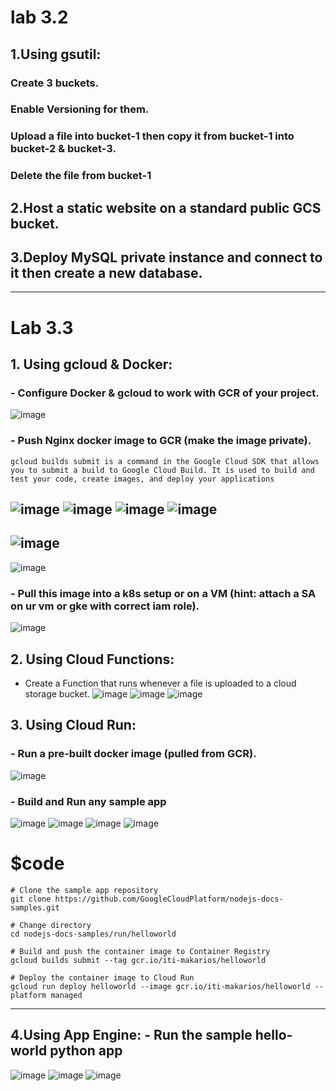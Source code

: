 # lab 3.2

## 1.Using gsutil:
### Create 3 buckets.

### Enable Versioning for them. 

### Upload a file into bucket-1 then copy it from bucket-1 into bucket-2 & bucket-3. 
### Delete the file from bucket-1 

## 2.Host a static website on a standard public GCS bucket.

## 3.Deploy MySQL private instance and connect to it then create a new database.


------------------------
# Lab 3.3

## 1. Using gcloud & Docker:
### - Configure Docker & gcloud to work with GCR of your project.
![image](https://user-images.githubusercontent.com/28235504/213688321-e48b281c-8012-47f8-80a5-8683de594b5e.png)

### - Push Nginx docker image to GCR (make the image private).
```
gcloud builds submit is a command in the Google Cloud SDK that allows you to submit a build to Google Cloud Build. It is used to build and test your code, create images, and deploy your applications
```
![image](https://user-images.githubusercontent.com/28235504/213697070-3fad418b-d037-4c83-9079-db40e585aaac.png)
![image](https://user-images.githubusercontent.com/28235504/213697481-bbe21af4-c9e8-4e95-90d7-d4942a5e8009.png)
![image](https://user-images.githubusercontent.com/28235504/213697966-e63145db-2d41-4a0e-9b9d-363d1d4eaa61.png)
![image](https://user-images.githubusercontent.com/28235504/213710693-5e75e423-8b4a-455f-9b17-c1c6331b0c50.png)
---------------
![image](https://user-images.githubusercontent.com/28235504/213721236-3db3cb71-d1ea-4e23-956e-3f6cff089e38.png)
-------------------------
![image](https://user-images.githubusercontent.com/28235504/213717440-4fc7b49a-3c92-483d-a450-96c80f9f8b02.png)

### - Pull this image into a k8s setup or on a VM (hint: attach a SA on ur vm or gke with correct iam role).
![image](https://user-images.githubusercontent.com/28235504/213697128-1905c5c8-a9e0-4728-899f-534c7f54aa40.png)   
    
## 2. Using Cloud Functions:
- Create a Function that runs whenever a file is uploaded to a cloud storage bucket.
![image](https://user-images.githubusercontent.com/28235504/213740898-394d5f0d-28cb-42c9-a692-d27ed9cc1eb5.png)
![image](https://user-images.githubusercontent.com/28235504/213741155-9baeb209-4939-4220-bf03-c3be4a291b91.png)
![image](https://user-images.githubusercontent.com/28235504/213741209-b2248f6a-23d1-4dc3-9bc5-64a62f58cbef.png)

## 3. Using Cloud Run: 
### - Run a pre-built docker image (pulled from GCR).
![image](https://user-images.githubusercontent.com/28235504/213755196-b064fcb2-b336-4955-b7ca-4ed33018e980.png)

### - Build and Run any sample app
![image](https://user-images.githubusercontent.com/28235504/213765838-943bba31-74b7-4364-9598-9af627a20016.png)
![image](https://user-images.githubusercontent.com/28235504/213765961-876091d8-1006-49e5-bd97-ca2b1abf8dbe.png)
![image](https://user-images.githubusercontent.com/28235504/213767129-f8d6bd42-780d-41db-a82e-c01fcda4d60f.png)
![image](https://user-images.githubusercontent.com/28235504/213766048-11640bd6-5fa0-4779-bd18-7a8d021b8cf1.png)
# $code
```
# Clone the sample app repository
git clone https://github.com/GoogleCloudPlatform/nodejs-docs-samples.git

# Change directory
cd nodejs-docs-samples/run/helloworld

# Build and push the container image to Container Registry
gcloud builds submit --tag gcr.io/iti-makarios/helloworld

# Deploy the container image to Cloud Run
gcloud run deploy helloworld --image gcr.io/iti-makarios/helloworld --platform managed

```
--------------------------------------
    
## 4.Using App Engine: - Run the sample hello-world python app

![image](https://user-images.githubusercontent.com/28235504/213685433-ba6c1a21-3a1a-476a-9859-c619559a4e40.png)
![image](https://user-images.githubusercontent.com/28235504/213685238-c33d35ff-5758-44e6-82df-23ebba109ccf.png)
![image](https://user-images.githubusercontent.com/28235504/213684978-624e671b-629f-40ed-ae3c-3c97c4cf09f2.png)

